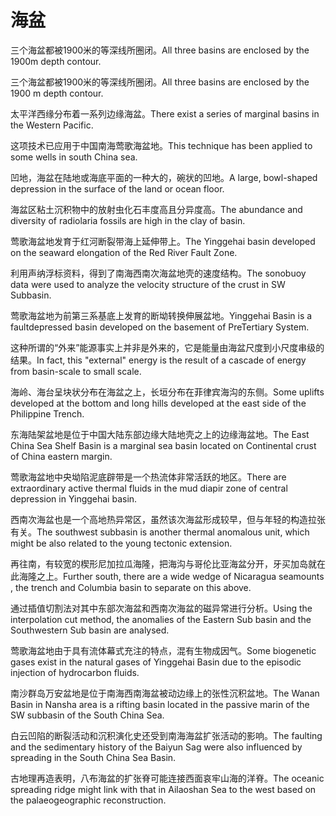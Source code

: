 # 海盆

<p><span class="chinese">三个海盆都被1900米的等深线所圈闭。</span><span class="english">All three basins are enclosed by the 1900m depth contour.</span></p>

<p><span class="chinese">三个海盆都被1900米的等深线所圈闭。</span><span class="english">All three basins are enclosed by the 1900 m depth contour.</span></p>

<p><span class="chinese">太平洋西缘分布着一系列边缘海盆。</span><span class="english">There exist a series of marginal basins in the Western Pacific.</span></p>

<p><span class="chinese">这项技术已应用于中国南海莺歌海盆地。</span><span class="english">This technique has been applied to some wells in south China sea.</span></p>

<p><span class="chinese">凹地，海盆在陆地或海底平面的一种大的，碗状的凹地。</span><span class="english">A large, bowl-shaped depression in the surface of the land or ocean floor.</span></p>

<p><span class="chinese">海盆区粘土沉积物中的放射虫化石丰度高且分异度高。</span><span class="english">The abundance and diversity of radiolaria fossils are high in the clay of basin.</span></p>

<p><span class="chinese">莺歌海盆地发育于红河断裂带海上延伸带上。</span><span class="english">The Yinggehai basin developed on the seaward elongation of the Red River Fault Zone.</span></p>

<p><span class="chinese">利用声纳浮标资料，得到了南海西南次海盆地壳的速度结构。</span><span class="english">The sonobuoy data were used to analyze the velocity structure of the crust in SW Subbasin.</span></p>

<p><span class="chinese">莺歌海盆地为前第三系基底上发育的断坳转换伸展盆地。</span><span class="english">Yinggehai Basin is a faultdepressed basin developed on the basement of PreTertiary System.</span></p>

<p><span class="chinese">这种所谓的“外来”能源事实上并非是外来的，它是能量由海盆尺度到小尺度串级的结果。</span><span class="english">In fact, this "external" energy is the result of a cascade of energy from basin-scale to small scale.</span></p>

<p><span class="chinese">海岭、海台呈块状分布在海盆之上，长垣分布在菲律宾海沟的东侧。</span><span class="english">Some uplifts developed at the bottom and long hills developed at the east side of the Philippine Trench.</span></p>

<p><span class="chinese">东海陆架盆地是位于中国大陆东部边缘大陆地壳之上的边缘海盆地。</span><span class="english">The East China Sea Shelf Basin is a marginal sea basin located on Continental crust of China eastern margin.</span></p>

<p><span class="chinese">莺歌海盆地中央坳陷泥底辟带是一个热流体非常活跃的地区。</span><span class="english">There are extraordinary active thermal fluids in the mud diapir zone of central depression in Yinggehai basin.</span></p>

<p><span class="chinese">西南次海盆也是一个高地热异常区，虽然该次海盆形成较早，但与年轻的构造拉张有关。</span><span class="english">The southwest subbasin is another thermal anomalous unit, which might be also related to the young tectonic extension.</span></p>

<p><span class="chinese">再往南，有较宽的楔形尼加拉瓜海隆，把海沟与哥伦比亚海盆分开，牙买加岛就在此海隆之上。</span><span class="english">Further south, there are a wide wedge of Nicaragua seamounts , the trench and Columbia basin to separate on this above.</span></p>

<p><span class="chinese">通过插值切割法对其中东部次海盆和西南次海盆的磁异常进行分析。</span><span class="english">Using the interpolation cut method, the anomalies of the Eastern Sub basin and the Southwestern Sub basin are analysed.</span></p>

<p><span class="chinese">莺歌海盆地由于具有流体幕式充注的特点，混有生物成因气。</span><span class="english">Some biogenetic gases exist in the natural gases of Yinggehai Basin due to the episodic injection of hydrocarbon fluids.</span></p>

<p><span class="chinese">南沙群岛万安盆地是位于南海西南海盆被动边缘上的张性沉积盆地。</span><span class="english">The Wanan Basin in Nansha area is a rifting basin located in the passive marin of the SW subbasin of the South China Sea.</span></p>

<p><span class="chinese">白云凹陷的断裂活动和沉积演化史还受到南海海盆扩张活动的影响。</span><span class="english">The faulting and the sedimentary history of the Baiyun Sag were also influenced by spreading in the South China Sea Basin.</span></p>

<p><span class="chinese">古地理再造表明，八布海盆的扩张脊可能连接西面哀牢山海的洋脊。</span><span class="english">The oceanic spreading ridge might link with that in Ailaoshan Sea to the west based on the palaeogeographic reconstruction.</span></p>

